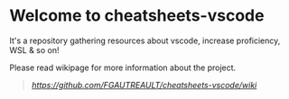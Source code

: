 # Welcome to cheatsheets-vscode
It's a repository gathering resources about vscode, increase proficiency, WSL &amp; so on!

Please read wikipage for more information about the project.
> _https://github.com/FGAUTREAULT/cheatsheets-vscode/wiki_
